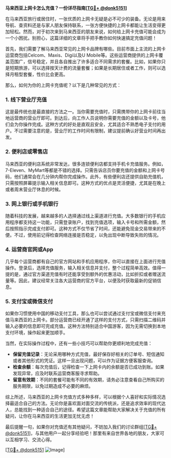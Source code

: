 **马来西亚上网卡怎么充值？一份详尽指南[[TG💪+ @donk5151](https://t.me/s/donk5151)]**

在马来西亚旅行或居住时，一张优质的上网卡无疑是必不可少的装备。无论是用来导航、查资料还是与家人朋友保持联系，一张方便快捷的上网卡都能让生活变得更加轻松。然而，对于初次来到马来西亚的朋友来说，如何给上网卡充值可能会成为一个小困扰。别担心，这篇详细的文章将手把手教你如何快速搞定充值问题！

首先，我们需要了解马来西亚常见的上网卡品牌有哪些。目前市面上主流的上网卡运营商包括Celcom、Maxis、Digi以及U Mobile等。这些运营商提供的上网卡覆盖范围广，信号稳定，并且各自推出了许多适合不同需求的套餐。比如，如果你只是短期旅游，可以选择按天计费的流量套餐；如果是长期居住或者工作，则可以选择月租型套餐，性价比会更高。

那么，如何为你的上网卡充值呢？以下是几种常见的方式：

### 1. **线下营业厅充值**
这是最传统也是最直接的方法之一。当你需要充值时，只需携带你的上网卡前往当地运营商的营业厅即可。到达后，向工作人员说明你需要充值的金额以及卡号，他们会为你操作完成。这种方式的好处是直观且安全，尤其适合不熟悉电子支付的用户。不过需要注意的是，营业厅的工作时间有限制，建议提前确认好营业时间再出发。

### 2. **便利店或零售店**
马来西亚的便利店系统非常发达，很多连锁便利店都支持手机卡充值服务。例如，7-Eleven、MyMart等都是不错的选择。只需告诉店员你要充值的金额和上网卡号码，他们通常会在几分钟内帮你完成操作。此外，有些便利店还提供自助充值机，只需按照屏幕提示输入相关信息即可。这种方式的优点是灵活便捷，尤其是在晚上或者周末营业厅休息的时候。

### 3. **网上银行或手机银行**
随着科技的发展，越来越多的人选择通过线上渠道进行充值。大多数银行的手机应用程序都支持这一功能，只需登录账户，找到充值选项，输入卡号和所需金额，然后按照指示完成支付即可。这种方式不仅节省了时间，还能避免现金交易带来的不便。不过，使用前记得检查网络连接是否稳定，以免出现中断导致失败的情况。

### 4. **运营商官网或App**
几乎每个运营商都有自己的官方网站和手机应用程序，你可以直接在上面进行充值操作。登录后，选择充值服务，输入相关信息并支付，整个过程简单高效。值得一提的是，通过官方渠道充值有时还能享受到额外的优惠活动，比如折扣或者赠送流量等。因此，建议经常关注各大运营商的官方平台，以便及时获取最新的促销信息。

### 5. **支付宝或微信支付**
如果你习惯使用中国的移动支付工具，那么也可以尝试通过支付宝或微信支付来充值马来西亚的上网卡。部分运营商已经开通了这样的支付方式，只需扫描二维码并输入必要的信息即可完成充值。这种方法特别适合中国游客，因为无需切换到本地支付环境，操作起来更加顺手。

当然，在实际操作过程中，还有一些小技巧可以帮助你更顺利地完成充值：

- **保留充值记录**：无论采用哪种方式充值，最好保存好相关的订单号、短信通知或者其他形式的凭证。这样一旦出现问题，可以作为证据方便客服查询。
- **检查余额**：每次充值后，记得检查一下上网卡内的余额是否已成功到账。如果发现异常，应及时联系运营商客服寻求帮助。
- **留意有效期**：不同的套餐可能有不同的有效期，请务必注意查看自己所购买的服务期限，以免过期造成不必要的麻烦。

综上所述，马来西亚的上网卡充值方式多种多样，可以根据个人喜好和实际情况选择最适合自己的方法。无论你是喜欢面对面交流的传统派，还是追求效率的现代达人，总能找到一种适合自己的途径。希望这篇文章能帮助大家解决关于充值的所有疑问，让你在马来西亚的生活更加无忧无虑！

最后提醒一句，如果你对充值还有其他疑问，不妨加入我们的讨论群组[[TG💪+ @donk5151](https://t.me/s/donk5151)]，与其他用户一起分享经验吧！那里有来自世界各地的朋友，大家可以互相学习、交流心得。

[[TG💪+ @donk5151](https://t.me/s/donk5151) ![Image](https://i.postimg.cc/rwNCRYN7/Snipaste-2025-04-30-17-27-05.png)]